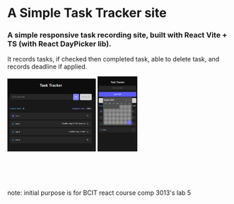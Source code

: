 # A Simple Task Tracker site 

### A simple responsive task recording site, built with React Vite + TS (with React DayPicker lib).

It records tasks, if checked then completed task, able to delete task, and records deadline if applied. 

<img src="./public/pc.png" alt="pc view" width="200"/>
<img src="./public/mobile.png" alt="mobile view" width="90"/>


<br><br><br><br>
note: initial purpose is for 
BCIT react course comp 3013's lab 5